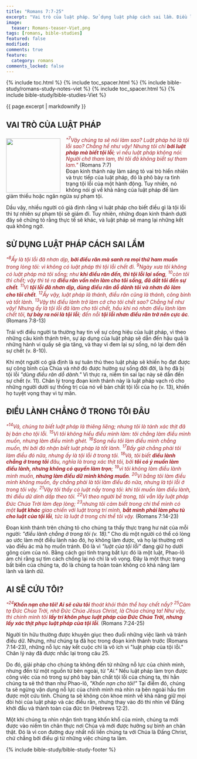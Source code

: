 ```yaml
---
title: "Romans 7:7-25"
excerpt: "Vai trò của luật pháp. Sử dụng luật pháp cách sai lầm. Điều lành chẳng ở trong tôi đâu. Ai sẽ cứu tôi?"
image:
  teaser: Romans-teaser-Viet.png
tags: [romans, bible-studies]
featured: false
modified:
comments: true
feature:
  category: romans
comments_locked: false
---
```


{% include toc.html %}
{% include toc_spacer.html %}
{% include bible-study/romans-study-notes-viet %}
{% include toc_spacer.html %}
{% include bible-study/bible-studies-Viet %}

{{ page.excerpt | markdownify }}

## VAI TRÒ CỦA LUẬT PHÁP

<div>
<p>
<img alt src="http://vacsf.org/assets/images/Romans-teaser-Viet.png" style="border: 0px none; margin: 7px 15px 0px 0px; max-width: 100%; height: 148px; padding: 0px; float: left;">
    <span style="color: rgb(159, 29, 33);"><i>"<sup>7</sup>Vậy chúng ta sẽ nói làm sao? Luật pháp há là tội lỗi sao? Chẳng hề như vậy! Nhưng tôi chỉ <strong>bởi luật pháp mà biết tội lỗi</strong>; vì nếu luật pháp không nói: Người chớ tham lam, thì tôi đã không biết sự tham lam."</i></span> (Romans 7:7)<br />Đoạn kinh thánh này làm sáng tỏ vai trò hiển nhiên và trực tiếp của luật pháp, đó là phô bày ra tình trạng tội lỗi của một hành động. Tuy nhiên, nó không nói gì về khả năng của luật pháp để làm giảm thiểu hoặc ngăn ngừa sự phạm tội.</p>
</div>

Dầu vậy, nhiều người có giả định rằng vì luật pháp cho biết điều gì là tội lỗi thì tự nhiên sự phạm tội sẽ giảm đi. Tuy nhiên, những đoạn kinh thánh dưới đây sẽ chứng tỏ rằng thực tế sẽ khác, và luật pháp sẽ mang lại những kết quả không ngờ.

## SỬ DỤNG LUẬT PHÁP CÁCH SAI LẦM

<span style="color: rgb(159, 29, 33);">
<i>"<sup>8</sup>Ấy là tội lỗi đã nhơn dịp, <strong>bởi điều răn mà sanh ra mọi thứ ham muốn</strong> trong lòng tôi: vì không có luật pháp thì tội lỗi chết đi. <sup>9</sup>Ngày xưa tôi không có luật pháp mà tôi sống; như <strong>khi điều răn đến, thì tội lỗi lại sống</strong>, <sup>10</sup>còn tôi thì chết; vậy thì té ra <strong>điều răn vốn nên làm cho tôi sống, đã dắt tôi đến sự chết</strong>. <sup>11</sup>Vì <strong>tội lỗi đã nhơn dịp, dùng điều răn dỗ dành tôi và nhơn đó làm cho tôi chết</strong>. <sup>12</sup>Ấy vậy, luật pháp là thánh, điều răn cũng là thánh, công bình và tốt lành. <sup>13</sup>Vậy thì điều lành trở làm cớ cho tôi chết sao? Chẳng hề như vậy! Nhưng ấy là tội lỗi đã làm cho tôi chết, hầu khi nó nhơn điều lành làm chết tôi, <strong>tự bày ra nói là tội lỗi</strong>; đến nỗi <strong>tội lỗi nhơn điều răn trở nên cực ác</strong>.</i></span> (Romans 7:8-13)

Trái với điều người ta thường hay tin về sự công hiệu của luật pháp, vì theo những câu kinh thánh trên, sự áp dụng của luật pháp sẽ dẫn đến hậu quả là những hành vi quấy sẽ gia tăng, và thay vì đem lại sự sống, nó lại đem đến sự chết (v. 8-10).

Khi một người có giả định là sự tuân thủ theo luật pháp sẽ khiến họ đạt được sự công bình của Chúa và nhờ đó được hưởng sự sống đời đời, là họ đã bị tội lỗi *"dùng điều răn dỗ dành."*  Vì thực ra, niềm tin sai lạc này sẽ dẫn đến sự chết (v. 11). Chân lý trong đoạn kinh thánh này là luật pháp vạch rõ cho những người dưới sự thống trị của nó về bản chất tội lỗi của họ (v. 13), khiến họ tuyệt vọng thay vì tự mãn.

## ĐIỀU LÀNH CHẲNG Ở TRONG TÔI ĐÂU

<span style="color: rgb(159, 29, 33);">
<i>"<sup>14</sup>Vả, chúng ta biết luật pháp là thiêng liêng; nhưng tôi là tánh xác thịt đã bị bán cho tội lỗi. <sup>15</sup>Vì tôi không hiểu điều mình làm: tôi chẳng làm điều mình muốn, nhưng làm điều mình ghét. <sup>16</sup>Song nếu tôi làm điều mình chẳng muốn, thì bởi đó nhận biết luật pháp là tốt lành. <sup>17</sup>Bấy giờ chẳng phải tôi làm điều đó nữa, nhưng ấy là tội lỗi ở trong tôi. <sup>18</sup>Vả, tôi biết <strong>điều lành chẳng ở trong tôi</strong> đâu, nghĩa là trong xác thịt tôi, bởi <strong>tôi có ý muốn làm điều lành, nhưng không có quyền làm trọn</strong>; <sup>19</sup>vì tôi không làm điều lành mình muốn, <strong>nhưng làm điều dữ mình không muốn</strong>. <sup>20</sup>Ví bằng tôi làm điều mình không muốn, ấy chẳng phải là tôi làm điều đó nữa, nhưng là tội lỗi ở trong tôi vậy. <sup>21</sup>Vậy tôi thấy có luật nầy trong tôi: khi tôi muốn làm điều lành, thì điều dữ dính dấp theo tôi. <sup>22</sup>Vì theo người bề trong, tôi vẫn lấy luật pháp Ðức Chúa Trời làm đẹp lòng; <sup>23</sup>nhưng tôi cảm biết trong chi thể mình có một <strong>luật khác</strong> giao chiến với luật trong trí mình, <strong>bắt mình phải làm phu tù cho luật của tội lỗi</strong>, tức là luật ở trong chi thể tôi vậy.</i></span> (Romans 7:14-23)

Đoạn kinh thánh trên chứng tỏ cho chúng ta thấy thực trạng hư nát của mỗi người: *"điều lành chẳng ở trong tôi (v. 18)."* Cho dù một người có thể có lòng ao ước làm một điều lành nào đó, họ không làm được, và họ lại thường rơi vào điều ác mà họ muốn tránh. Đó là vì *"luật của tội lỗi"* đang giữ họ dưới gông cùm của nó. Bằng cách gọi tình trạng bất lực đó là một luật, Phao-lô ám chỉ rằng sự tìm cách chống lại nó chỉ là vô vọng. Đây là một thực trạng bất biến của chúng ta, đó là chúng ta hoàn toàn không có khả năng làm lành và lánh dữ.

## AI SẼ CỨU TÔI?

<span style="color: rgb(159, 29, 33);">
<i>"<sup>24</sup><strong>Khốn nạn cho tôi! Ai sẽ cứu tôi</strong> thoát khỏi thân thể hay chết nầy? <sup>25</sup>Cảm tạ Ðức Chúa Trời, nhờ Ðức Chúa Jêsus Christ, là Chúa chúng ta! Như vậy, thì chính mình tôi <strong>lấy trí khôn phục luật pháp của Ðức Chúa Trời, nhưng lấy xác thịt phục luật pháp của tội lỗi</strong>.</i></span> (Romans 7:24-25)

Người tín hữu thường được khuyên giục theo đuổi những việc lành và tránh điều dữ.  Nhưng, như chúng ta đã học trong đoạn kinh thánh trước (Romans 7:14-23), những nỗ lực này kết cuộc chỉ là vô ích vì "luật pháp của tội lỗi." Chân lý này đã được nhắc lại trong câu 25.

Do đó, giải pháp cho chúng ta không đến từ những nỗ lực của chính mình, nhưng đến từ một nguồn từ bên ngoài, từ "*Ai."* Nếu luật pháp làm trọn được công việc của nó trong sự phô bày bản chất tội lỗi của chúng ta, thì hẳn chúng ta sẽ thở than như Phao-lô, *"Khốn nạn cho tôi!"* Tại điểm đó, chúng ta sẽ ngừng vận dụng nỗ lực của chính mình mà nhìn ra bên ngoài hầu tìm được một cứu tinh. Chúng ta sẽ không còn khoe mình về khả năng giữ mọi đòi hỏi của luật pháp và các điều răn, nhưng thay vào đó thì nhìn về Đấng khởi đầu và thành toàn của đức tin (Hebrews 12:2).

Một khi chúng ta nhìn nhận tình trạng khốn khổ của mình, chúng ta mới được vào niềm tin chân thực nơi Chúa và mới được hưởng sự bình an chân thật. Đó là vì con đường duy nhất nối liền chúng ta với Chúa là Đấng Christ, chứ chẳng bởi điều gì từ những việc chúng ta làm.


{% include bible-study/bible-study-footer %}

